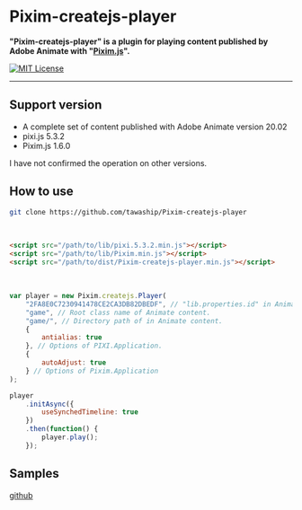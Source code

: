 # Pixim-createjs-player

**"Pixim-createjs-player" is a plugin for playing content published by Adobe Animate with "[Pixim.js](https://github.com/tawaship/Pixim.js)".**

[![MIT License](http://img.shields.io/badge/license-MIT-blue.svg?style=flat)](LICENSE)

---

## Support version

- A complete set of content published with Adobe Animate version 20.02
- pixi.js 5.3.2
- Pixim.js 1.6.0

I have not confirmed the operation on other versions.

## How to use

```sh
git clone https://github.com/tawaship/Pixim-createjs-player
```

<br>

```html
<script src="/path/to/lib/pixi.5.3.2.min.js"></script>
<script src="/path/to/lib/Pixim.min.js"></script>
<script src="/path/to/dist/Pixim-createjs-player.min.js"></script>
```

<br>

```javascript
var player = new Pixim.createjs.Player(
	"2FA8E0C7230941478CE2CA3DB82DBEDF", // "lib.properties.id" in Animate content.
	"game", // Root class name of Animate content.
	"game/", // Directory path of in Animate content.
	{
		antialias: true
	}, // Options of PIXI.Application.
	{
		autoAdjust: true
	} // Options of Pixim.Application
);

player
	.initAsync({
		useSynchedTimeline: true
	})
	.then(function() {
		player.play();
	});
```

## Samples

[github](https://tawaship.github.io/Pixim-createjs-player/)